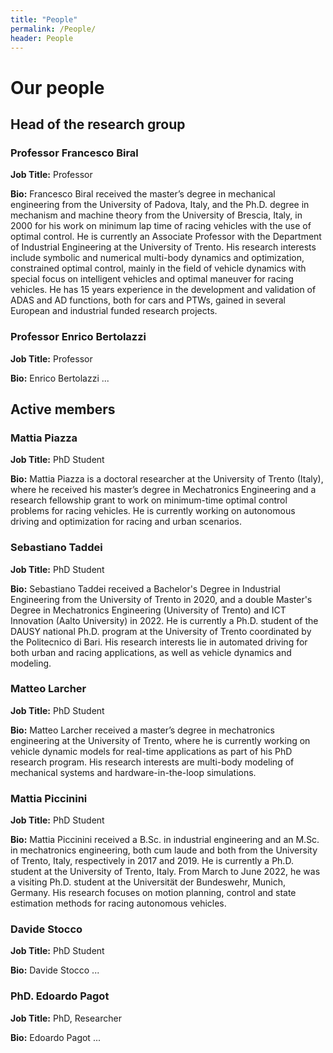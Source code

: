 ```yaml
---
title: "People"
permalink: /People/
header: People
---
```

# Our people

## Head of the research group

### Professor Francesco Biral

<!-- <img src="/_images/_people/prof_biral_resized.jpg" alt="Francesco Biral" width="50%"> -->

**Job Title:** Professor

**Bio:** Francesco Biral received the master’s degree in mechanical engineering from the University of Padova, Italy, and the Ph.D. degree in mechanism and machine theory from the University of Brescia, Italy, in 2000 for his work on minimum lap time of racing vehicles with the use of optimal control. He is currently an Associate Professor with the Department of Industrial Engineering at the University of Trento.
His research interests include symbolic and numerical multi-body dynamics and optimization, constrained optimal control, mainly in the field of vehicle dynamics with special focus on intelligent vehicles and optimal maneuver for racing vehicles. He has 15 years experience in the development and validation of ADAS and AD functions, both for cars and PTWs, gained in several European and industrial funded research projects.

### Professor Enrico Bertolazzi

<!-- <img src="/_images/_people/prof_bertolazzi_resized.jpg" alt="Enrico Bertolazzi" width="50%"> -->

**Job Title:** Professor

**Bio:** Enrico Bertolazzi ...

## Active members

### Mattia Piazza

<!-- <img src="/_images/_people/mattia_piazza_resized.jpg" alt="Mattia Piazza" width="50%"> -->

**Job Title:** PhD Student

**Bio:** Mattia Piazza is a doctoral researcher at the University of Trento (Italy), where he received his master’s degree in Mechatronics Engineering and a research fellowship grant to work on minimum-time optimal control problems for racing vehicles. He is currently working on autonomous driving and optimization for racing and urban scenarios.

### Sebastiano Taddei

<!-- <img src="/_images/_people/sebastiano_taddei_resized.jpg" alt="Sebastiano Taddei" width="50%"> -->

**Job Title:** PhD Student

**Bio:** Sebastiano Taddei received a Bachelor's Degree in Industrial Engineering from the University of Trento in 2020, and a double Master's Degree in Mechatronics Engineering (University of Trento) and ICT Innovation (Aalto University) in 2022. He is currently a Ph.D. student of the DAUSY national Ph.D. program at the University of Trento coordinated by the Politecnico di Bari. His research interests lie in automated driving for both urban and racing applications, as well as vehicle dynamics and modeling.

### Matteo Larcher

<!-- <img src="/_images/_people/matteo_larcher_resized.jpg" alt="Matteo Larcher" width="50%"> -->

**Job Title:** PhD Student

**Bio:** Matteo Larcher received a master’s degree in mechatronics engineering at the University of Trento, where he is currently working on vehicle dynamic models for real-time applications as part of his PhD research program. His research interests are multi-body modeling of mechanical systems and hardware-in-the-loop simulations.

### Mattia Piccinini

<!-- <img src="/_images/_people/mattia_piccinini_resized.jpg" alt="Mattia Piccinini" width="50%"> -->

**Job Title:** PhD Student

**Bio:** Mattia Piccinini received a B.Sc. in industrial engineering and an M.Sc. in mechatronics engineering, both cum laude and both from the University of Trento, Italy, respectively in 2017 and 2019. He is currently a Ph.D. student at the University of Trento, Italy. From March to June 2022, he was a visiting Ph.D. student at the Universität der Bundeswehr, Munich, Germany. His research focuses on motion planning, control and state estimation methods for racing autonomous vehicles.

### Davide Stocco

<!-- <img src="/_images/_people/davide_stocco_resized.jpg" alt="Davide Stocco" width="50%"> -->

**Job Title:** PhD Student

**Bio:** Davide Stocco ...

### PhD. Edoardo Pagot

<!-- <img src="/_images/_people/edoardo_pagot_resized.jpg" alt="Edoardo Pagot" width="50%"> -->

**Job Title:** PhD, Researcher

**Bio:** Edoardo Pagot ...

